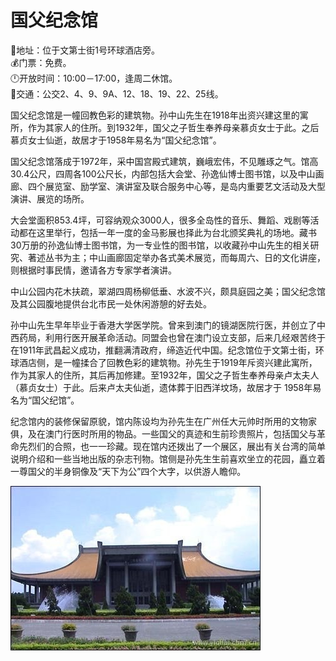# 国父纪念馆  
📍地址：位于文第士街1号环球酒店旁。  
💰门票：免费。  
🕛开放时间：10:00－17:00，逢周二休馆。  
🚌交通：公交2、4、9、9A、12、18、19、22、25线。  
  
国父纪念馆是一幢回教色彩的建筑物。孙中山先生在1918年出资兴建这里的寓所，作为其家人的住所。到1932年，国父之子哲生奉养母亲慕贞女士于此。之后慕贞女士仙逝，故居才于1958年易名为“国父纪念馆”。  
  
国父纪念馆落成于1972年，采中国宫殿式建筑，巍峨宏伟，不见雕琢之气。馆高30.4公尺，四周各100公尺长，内部包括大会堂、孙逸仙博士图书馆，以及中山画廊、四个展览室、励学室、演讲室及联合服务中心等，是岛内重要艺文活动及大型演讲、展览的场所。  
  
大会堂面积853.4坪，可容纳观众3000人，很多全岛性的音乐、舞蹈、戏剧等活动都在这里举行，包括一年一度的金马影展也择此为台北颁奖典礼的场地。藏书30万册的孙逸仙博士图书馆，为一专业性的图书馆，以收藏孙中山先生的相关研究、著述丛书为主；中山画廊固定举办各式美术展览，而每周六、日的文化讲座，则根据时事民情，邀请各方专家学者演讲。  
  
中山公园内花木扶疏，翠湖四周杨柳低垂、水波不兴，颇具庭园之美；国父纪念馆及其公园腹地提供台北市民一处休闲游憩的好去处。  
  
孙中山先生早年毕业于香港大学医学院。曾来到澳门的镜湖医院行医，并创立了中西药局，利用行医开展革命活动。同盟会也曾在澳门设立支部，后来几经艰苦终于在1911年武昌起义成功，推翻满清政府，缔造近代中国。纪念馆位于文第士街，环球酒店侧，是一幢揉合了回教色彩的建筑物。孙先生于1919年斥资兴建此寓所，作为其家人的住所，其后再加修建。至1932年，国父之子哲生奉养母亲卢太夫人（慕贞女士）于此。后来卢太夫仙逝，遗体葬于旧西洋坟场，故居才于 1958年易名为“国父纪馆”。  
  
纪念馆内的装修保留原貌，馆内陈设均为孙先生在广州任大元帅时所用的文物家俱，及在澳门行医时所用的物品。一些国父的真迹和生前珍贵照片，包括国父与革命先烈们的合照，也一一珍藏。现在馆内还拨出了一个展区，展出有关台湾的简单说明介绍和一些当地出版的杂志刊物。馆侧是孙先生生前喜欢坐立的花园，矗立着一尊国父的半身铜像及“天下为公”四个大字，以供游人瞻仰。  
  
![](https://raw.githubusercontent.com/szqq0512/Pic/main/img/202201212112518.png)  